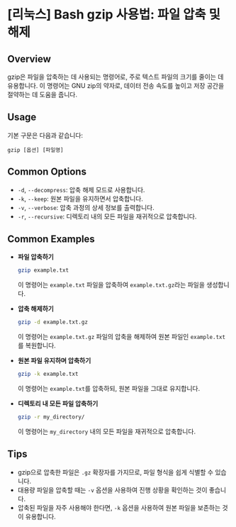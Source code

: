 # [리눅스] Bash gzip 사용법: 파일 압축 및 해제

## Overview
gzip은 파일을 압축하는 데 사용되는 명령어로, 주로 텍스트 파일의 크기를 줄이는 데 유용합니다. 이 명령어는 GNU zip의 약자로, 데이터 전송 속도를 높이고 저장 공간을 절약하는 데 도움을 줍니다.

## Usage
기본 구문은 다음과 같습니다:
```
gzip [옵션] [파일명]
```

## Common Options
- `-d`, `--decompress`: 압축 해제 모드로 사용합니다.
- `-k`, `--keep`: 원본 파일을 유지하면서 압축합니다.
- `-v`, `--verbose`: 압축 과정의 상세 정보를 출력합니다.
- `-r`, `--recursive`: 디렉토리 내의 모든 파일을 재귀적으로 압축합니다.

## Common Examples
- **파일 압축하기**
  ```bash
  gzip example.txt
  ```
  이 명령어는 `example.txt` 파일을 압축하여 `example.txt.gz`라는 파일을 생성합니다.

- **압축 해제하기**
  ```bash
  gzip -d example.txt.gz
  ```
  이 명령어는 `example.txt.gz` 파일의 압축을 해제하여 원본 파일인 `example.txt`를 복원합니다.

- **원본 파일 유지하며 압축하기**
  ```bash
  gzip -k example.txt
  ```
  이 명령어는 `example.txt`를 압축하되, 원본 파일을 그대로 유지합니다.

- **디렉토리 내 모든 파일 압축하기**
  ```bash
  gzip -r my_directory/
  ```
  이 명령어는 `my_directory` 내의 모든 파일을 재귀적으로 압축합니다.

## Tips
- gzip으로 압축한 파일은 `.gz` 확장자를 가지므로, 파일 형식을 쉽게 식별할 수 있습니다.
- 대용량 파일을 압축할 때는 `-v` 옵션을 사용하여 진행 상황을 확인하는 것이 좋습니다.
- 압축된 파일을 자주 사용해야 한다면, `-k` 옵션을 사용하여 원본 파일을 보존하는 것이 유용합니다.